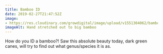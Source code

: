 ```yaml
---
title: Bamboo ID
date: 2019-02-27T21:47:52Z
image: 
- https://res.cloudinary.com/growdigital/image/upload/v1551304062/bamboo-A3E3907E.jpg
imageAlt: Hand stretched out to big bamboo
---
```


How do you ID a bamboo?! Saw this absolute beauty today, dark green canes, will try to find out what genus/species it is as.
